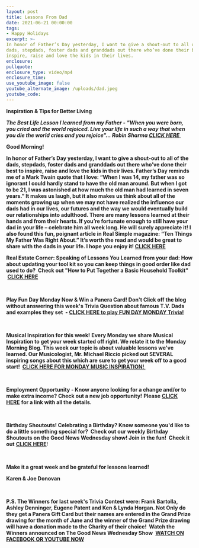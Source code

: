 ```yaml
---
layout: post
title: Lessons From Dad
date: 2021-06-21 00:00:00
tags:
- Happy Holidays
excerpt: >-
In honor of Father’s Day yesterday, I want to give a shout-out to all of the
dads, stepdads, foster dads and granddads out there who’ve done their best to
inspire, raise and love the kids in their lives.
enclosure:
pullquote:
enclosure_type: video/mp4
enclosure_time:
use_youtube_image: false
youtube_alternate_image: /uploads/dad.jpeg
youtube_code:
---
```

**Inspiration & Tips for Better Living**

***The Best Life Lesson I learned from my Father - "When you were born, you cried and the world rejoiced. Live your life in such a way that when you die the world cries and you rejoice"… Robin Sharma&nbsp;[CLICK HERE&nbsp;](https://youtu.be/10FGJlxwkhc?t=205)***

**Good Morning\!**

**In honor of Father’s Day yesterday, I want to give a shout-out to all of the dads, stepdads, foster dads and granddads out there who’ve done their best to inspire, raise and love the kids in their lives. Father’s Day reminds me of a Mark Twain quote that I love: “When I was 14, my father was so ignorant I could hardly stand to have the old man around. But when I got to be 21, I was astonished at how much the old man had learned in seven years.” It makes us laugh, but it also makes us think about all of the moments growing up when we may not have realized the influence our dads had in our lives, our futures and the way we would eventually build our relationships into adulthood. There are many lessons learned at their hands and from their hearts. If you’re fortunate enough to still have your dad in your life – celebrate him all week long. He will surely appreciate it\! I also found this fun, poignant article in Real Simple magazine: “Ten Things My Father Was Right About.” It’s worth the read and would be great to share with the dads in your life. I hope you enjoy it\!&nbsp;[CLICK HERE](https://www.realsimple.com/magazine-more/inside-magazine/life-lessons/things-my-father-was-right-about)&nbsp;**

**Real Estate Corner: Speaking of Lessons You Learned from your dad: How about updating your tool kit so you can keep things in good order like dad used to do?&nbsp; Check out "How to Put Together a Basic Household Toolkit" &nbsp;[CLICK HERE](https://www.thespruce.com/basic-household-tool-kit-1976251#:~:text=%20Put%20Together%20a%20Basic%20Household%20Tool%20Kit,assortment%20of%20various%20sizes%20and%20shapes.%20More%20)**

&nbsp;

**Play Fun Day Monday Now & Win a Panera Card\! Don't Click off the blog without answering this week's Trivia Question about famous T.V. Dads and examples they set &nbsp;-&nbsp;**[**CLICK HERE to play FUN DAY MONDAY Trivia\!**](https://contacts.byreferralonly.com/Form.aspx?Key=5DDFF1A76AE335662187B4AFAD9B0A76)

&nbsp;

**Musical Inspiration for this week\!**&nbsp;**Every Monday we share Musical Inspiration to get your week started off right. We relate it to the Monday Morning Blog. This week our topic is about valuable lessons we've learned. Our Musicologist, Mr. Michael Riccio picked out SEVERAL inspiring songs about this which are**&nbsp;**sure to get your week off to a good start\! &nbsp;[CLICK HERE FOR MONDAY MUSIC INSPIRATION\!&nbsp;](https://contacts.byreferralonly.com/Form.aspx?Key=8F6438048B2BCED0A2D19FB82B3ECA27)**&nbsp;

&nbsp;

**Employment Opportunity - Know anyone looking for a change and/or to make extra income? Check out a new job opportunity\!**&nbsp;**Please**&nbsp;[**CLICK HERE**](https://contacts.byreferralonly.com/Form.aspx?Key=E69E228828AB95BB507E1A5EC0E7DD84)&nbsp;**for a link with all the details.**

&nbsp;

**Birthday Shoutouts\! Celebrating a Birthday? Know someone you'd like to do a little something special for?&nbsp; Check out our weekly Birthday Shoutouts on the Good News Wednesday show\! Join in the fun\!&nbsp; Check it out**&nbsp;[**CLICK HERE**](https://youtu.be/8799zYR73JM?t=745)\!

&nbsp;

**Make it a great week and be grateful for lessons learned\!**

**Karen & Joe Donovan**

&nbsp;

**P.S. The Winners for last week's Trivia Contest were: Frank Bartolla, Ashley Denninger, Eugene Patent and Ken & Lynda Horgan. Not Only do they get a Panera Gift Card but their names are entered in the Grand Prize drawing for the month of June and the winner of the Grand Prize drawing will have a donation made to the Charity of their choice\! &nbsp;Watch the Winners announced on The Good News Wednesday Show&nbsp;**&nbsp;[**WATCH ON FACEBOOK OR YOUTUBE NOW**](https://contacts.byreferralonly.com/Form.aspx?Key=98D8543BADFDC8C65042C8AC391A79FD)



